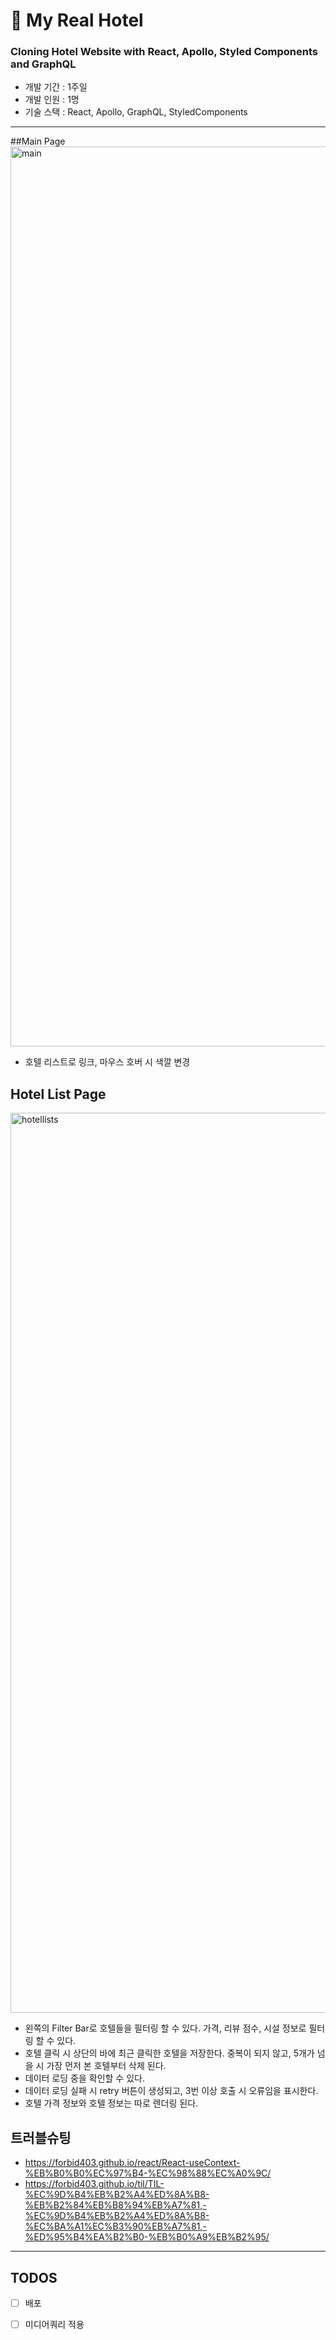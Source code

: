 
# 🏨 My Real Hotel

### Cloning Hotel Website with React, Apollo, Styled Components and GraphQL

- 개발 기간 : 1주일
- 개발 인원 : 1명
- 기술 스택 : React, Apollo, GraphQL, StyledComponents

---

##Main Page
<img width="1440" alt="main" src="https://user-images.githubusercontent.com/41617388/80303088-fc1ad200-87e8-11ea-8b1e-6e6bb4444e18.png">
- 호텔 리스트로 링크, 마우스 호버 시 색깔 변경
  

## Hotel List Page
<img width="1440" alt="hotellists" src="https://user-images.githubusercontent.com/41617388/80303091-fd4bff00-87e8-11ea-8dda-968f580f961a.png">

- 왼쪽의 Filter Bar로 호텔들을 필터링 할 수 있다. 가격, 리뷰 점수, 시설 정보로 필터링 할 수 있다.
- 호텔 클릭 시 상단의 바에 최근 클릭한 호텔을 저장한다. 중복이 되지 않고, 5개가 넘을 시 가장 먼저 본 호텔부터 삭제 된다.
- 데이터 로딩 중을 확인할 수 있다.
- 데이터 로딩 실패 시 retry 버튼이 생성되고, 3번 이상 호출 시 오류임을 표시한다.
- 호텔 가격 정보와 호텔 정보는 따로 렌더링 된다.


## 트러블슈팅
- https://forbid403.github.io/react/React-useContext-%EB%B0%B0%EC%97%B4-%EC%98%88%EC%A0%9C/
- https://forbid403.github.io/til/TIL-%EC%9D%B4%EB%B2%A4%ED%8A%B8-%EB%B2%84%EB%B8%94%EB%A7%81,-%EC%9D%B4%EB%B2%A4%ED%8A%B8-%EC%BA%A1%EC%B3%90%EB%A7%81,-%ED%95%B4%EA%B2%B0-%EB%B0%A9%EB%B2%95/


---

## TODOS
- [ ] 배포
- [ ] 미디어쿼리 적용


